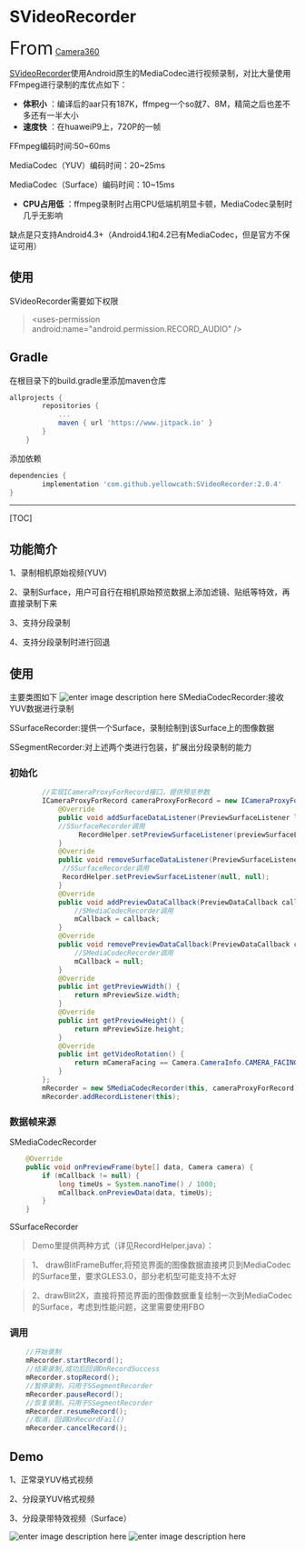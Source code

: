 # SVideoRecorder

<font size=6>From</font> [Camera360](https://play.google.com/store/apps/details?id=vStudio.Android.Camera360)  

[SVideoRecorder](https://github.com/yellowcath/SVideoRecorder)使用Android原生的MediaCodec进行视频录制，对比大量使用FFmpeg进行录制的库优点如下：
 
- **体积小** ：编译后的aar只有187K，ffmpeg一个so就7、8M，精简之后也差不多还有一半大小
- **速度快** ：在huaweiP9上，720P的一帧

 FFmpeg编码时间:50~60ms

 MediaCodec（YUV）编码时间：20~25ms

 MediaCodec（Surface）编码时间：10~15ms

- **CPU占用低** ：ffmpeg录制时占用CPU低端机明显卡顿，MediaCodec录制时几乎无影响

缺点是只支持Android4.3+（Android4.1和4.2已有MediaCodec，但是官方不保证可用）

## 使用

SVideoRecorder需要如下权限

> &#60;uses-permission android:name="android.permission.RECORD_AUDIO" />

## Gradle

在根目录下的build.gradle里添加maven仓库
``` groovy
allprojects {
        repositories {
            ...
            maven { url 'https://www.jitpack.io' }
        }
    }
```

添加依赖
``` groovy
dependencies {
        implementation 'com.github.yellowcath:SVideoRecorder:2.0.4'
}
```

-------------------
[TOC]

## 功能简介
1、录制相机原始视频(YUV)

2、录制Surface，用户可自行在相机原始预览数据上添加滤镜、贴纸等特效，再直接录制下来

3、支持分段录制

4、支持分段录制时进行回退

## 使用
主要类图如下
 ![enter image description here](https://github.com/yellowcath/SVideoRecorder/raw/develop-git/readme/ISVideoRecorder.png)
SMediaCodecRecorder:接收YUV数据进行录制

SSurfaceRecorder:提供一个Surface，录制绘制到该Surface上的图像数据

SSegmentRecorder:对上述两个类进行包装，扩展出分段录制的能力

### 初始化
``` java
        //实现ICameraProxyForRecord接口，提供预览参数 
        ICameraProxyForRecord cameraProxyForRecord = new ICameraProxyForRecord() {
            @Override
            public void addSurfaceDataListener(PreviewSurfaceListener listener, SurfaceCreatedCallback callback) {
            //SSurfaceRecorder调用
                 RecordHelper.setPreviewSurfaceListener(previewSurfaceListener, surfaceCreatedCallback);   
            }
            @Override
            public void removeSurfaceDataListener(PreviewSurfaceListener listener) {
             //SSurfaceRecorder调用
             RecordHelper.setPreviewSurfaceListener(null, null);
            }
            @Override
            public void addPreviewDataCallback(PreviewDataCallback callback) {
                //SMediaCodecRecorder调用
                mCallback = callback;
            }
            @Override
            public void removePreviewDataCallback(PreviewDataCallback callback) {
                //SMediaCodecRecorder调用
                mCallback = null;
            }
            @Override
            public int getPreviewWidth() {
                return mPreviewSize.width;
            }
            @Override
            public int getPreviewHeight() {
                return mPreviewSize.height;
            }
            @Override
            public int getVideoRotation() {
                return mCameraFacing == Camera.CameraInfo.CAMERA_FACING_BACK ? 90 : 270;
            }
        };
        mRecorder = new SMediaCodecRecorder(this, cameraProxyForRecord);
        mRecorder.addRecordListener(this);
```
### 数据帧来源
SMediaCodecRecorder
``` java
    @Override
    public void onPreviewFrame(byte[] data, Camera camera) {
        if (mCallback != null) {
            long timeUs = System.nanoTime() / 1000;
            mCallback.onPreviewData(data, timeUs);
        }
    }
```
SSurfaceRecorder
> Demo里提供两种方式（详见RecordHelper.java）：

> 1、 drawBlitFrameBuffer,将预览界面的图像数据直接拷贝到MediaCodec的Surface里，要求GLES3.0，部分老机型可能支持不太好

> 2、drawBlit2X，直接将预览界面的图像数据重复绘制一次到MediaCodec的Surface，考虑到性能问题，这里需要使用FBO

### 调用
``` java
    //开始录制
    mRecorder.startRecord();
    //结束录制,成功后回调OnRecordSuccess
    mRecorder.stopRecord();
    //暂停录制，只用于SSegmentRecorder
    mRecorder.pauseRecord();
    //恢复录制，只用于SSegmentRecorder
    mRecorder.resumeRecord();
    //取消，回调OnRecordFail()
    mRecorder.cancelRecord();
```

## Demo

1、正常录YUV格式视频

2、分段录YUV格式视频

3、分段录带特效视频（Surface）

![enter image description here](https://github.com/yellowcath/SVideoRecorder/raw/develop-git/readme/demo1.png)
![enter image description here](https://github.com/yellowcath/SVideoRecorder/raw/develop-git/readme/demo2.png)



